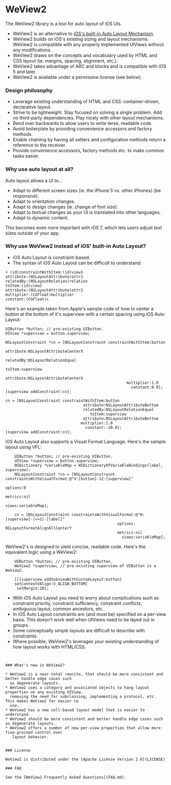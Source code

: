 
WeView2
=======

The WeView2 library is a tool for auto layout of iOS UIs. 

* WeView2 is an alternative to [iOS's built-in Auto Layout Mechanism](https://developer.apple.com/library/ios/documentation/UserExperience/Conceptual/AutolayoutPG/Articles/Introduction.html).
* WeView2 builds on iOS's existing sizing and layout mechanisms.  WeView2 is compatible with any properly implemented UIViews without any modifications.
* WeView2 draws on the concepts and vocabulary used by HTML and CSS layout (ie. margins, spacing, alignment, etc.).
* WeView2 takes advantage of ARC and blocks and is compatible with iOS 5 and later.
* WeView2 is available under a permissive license (see below).


### Design philosophy

* Leverage existing understanding of HTML and CSS: container-driven, declarative layout.
* Strive to be lightweight. Stay focused on solving a single problem. Add no third-party dependencies. Play nicely with other layout mechanisms.
* Bend over backwards to allow users to write terse, readable code. 
* Avoid boilerplate by providing convenience accessors and factory methods.
* Enable chaining by having all setters and configuration methods return a reference to the receiver.
* Provide convenience accessors, factory methods etc. to make common tasks easier. 


### Why use auto layout at all?

Auto layout allows a UI to...

* Adapt to different screen sizes (ie. the iPhone 5 vs. other iPhones) (be responsive).
* Adapt to orientation changes.
* Adapt to design changes (ie. change of font size).
* Adapt to textual changes as your UI is translated into other languages.
* Adapt to dynamic content.

This becomes even more important with iOS 7, which lets users adjust text sizes outside of your app.


### Why use WeView2 instead of iOS' built-in Auto Layout?

* iOS Auto Layout is constraint-based.  
* The syntax of iOS Auto Layout can be difficult to understand:

```
+ (id)constraintWithItem:(id)view1 
attribute:(NSLayoutAttribute)attr1 
relatedBy:(NSLayoutRelation)relation 
toItem:(id)view2 
attribute:(NSLayoutAttribute)attr2
multiplier:(CGFloat)multiplier
constant:(CGFloat)c
```

Here's an example taken from Apple's sample code of how to center a button at the bottom of it's 
superview with a certain spacing using iOS Auto Layout:

```
UIButton *button; // pre-existing UIButton.
UIView *superview = button.superview;

NSLayoutConstraint *cn = [NSLayoutConstraint constraintWithItem:button
                                                      attribute:NSLayoutAttributeCenterX
                                                      relatedBy:NSLayoutRelationEqual
                                                         toItem:superview
                                                      attribute:NSLayoutAttributeCenterX
                                                     multiplier:1.0
                                                       constant:0.0];
[superview addConstraint:cn];

cn = [NSLayoutConstraint constraintWithItem:button
                                  attribute:NSLayoutAttributeBottom
                                  relatedBy:NSLayoutRelationEqual
                                     toItem:superview
                                  attribute:NSLayoutAttributeBottom
                                 multiplier:1.0
                                   constant:-20.0];
[superview addConstraint:cn];
```

iOS Auto Layout also supports a Visual Format Language.  Here's the sample layout using VFL:

```
    UIButton *button; // pre-existing UIButton.
    UIView *superview = button.superview;
    NSDictionary *variableMap = NSDictionaryOfVariableBindings(label, superview);
    NSLayoutConstraint *cn = [NSLayoutConstraint constraintsWithVisualFormat:@"V:[button]-12-[superview]"
                                                                     options:0
                                                                     metrics:nil
                                                                       views:variableMap];
    
    cn = [NSLayoutConstraint constraintsWithVisualFormat:@"H:[superview]-(<=1)-[label]"
                                                 options: NSLayoutFormatAlignAllCenterY
                                                 metrics:nil
                                                   views:variableMap];
```

WeView2's is designed to yield concise, readable code. Here's the equivalent logic using a WeView2:

```
    UIButton *button; // pre-existing UIButton.
    WeView2 *superview; // pre-existing superview of UIButton is a WeView2.
    
    [[[superview addSubviewWithCustomLayout:button]
    setContentVAlign:V_ALIGN_BOTTOM]
     setMargin:20];
```

* With iOS Auto Layout you need to worry about complications such as constraint priority, constraint sufficiency, constraint conflicts, ambiguous layout, common ancestors, etc.
* In iOS Auto Layout constraints are (and must be) specified on a per-view basis.  This doesn't work well when UIViews need to be layed out in groups.
* Some conceptually simple layouts are difficult to describe with constraints.
* Where possible, WeView2's leverages your existing understanding of how layout works with HTML/CSS.

```


### What's new in WeView2?

* WeView2 is a near-total rewrite, that should be more consistent and better handle edge cases such
  as degenerate layouts.
* WeView2 uses a category and associated objects to hang layout properties on any existing UIView,
  removing the need for subclassing, implementing a protocol, etc.  This makes WeView2 far easier to
  use.
* WeView2 has a new cell-based layout model that is easier to understand.
* WeView2 should be more consistent and better handle edge cases such as degenerate layouts.
* WeView2 offers a number of new per-view properties that allow more fine-grained control over 
   layout behavior.


### License

WeView2 is distributed under the [Apache License Version 2.0](LICENSE)

### FAQ

See the [WeView2 Frequently Asked Questions](FAQ.md).

